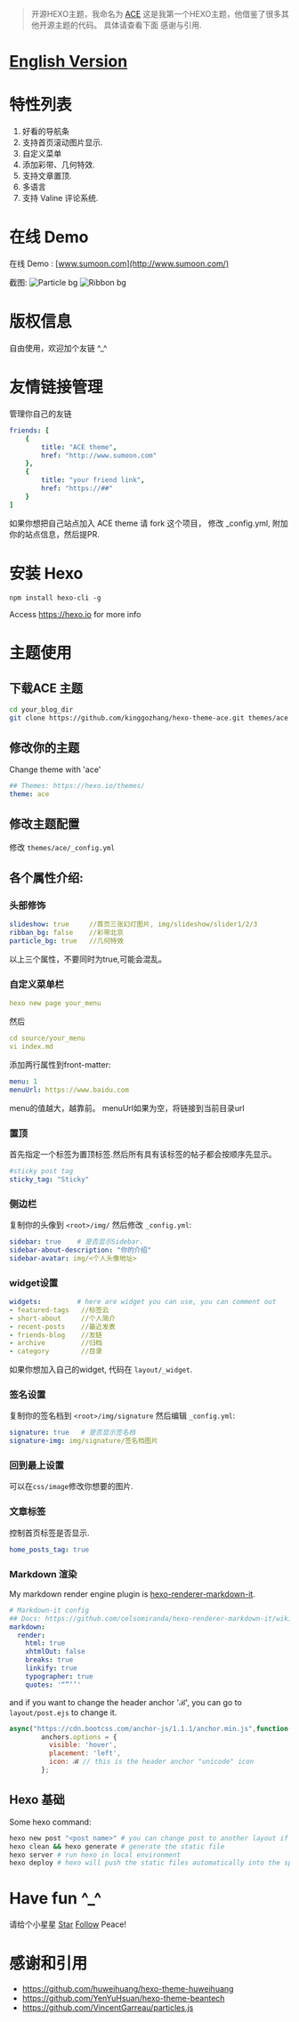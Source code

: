 > 开源HEXO主题，我命名为 [ACE](https://github.com/kinggozhang/hexo-theme-ace) 这是我第一个HEXO主题，他借鉴了很多其他开源主题的代码。
> 具体请查看下面 感谢与引用. 
# [English Version](https://github.com/kinggozhang/hexo-theme-ace/README-en.md)
# 特性列表
 1. 好看的导航条
 2. 支持首页滚动图片显示. 
 3. 自定义菜单
 4. 添加彩带、几何特效.
 5. 支持文章置顶.
 6. 多语言
 7. 支持 Valine 评论系统.
# 在线 Demo

在线 Demo : [www.sumoon.com](http://www.sumoon.com/)

截图:
![Particle bg](snapshots/snapshot_particle.png "snapshot_particle_bg")
![Ribbon bg](snapshots/snapshot_ribbon_en.png "snapshot_ribbon_bg")
# 版权信息
自由使用，欢迎加个友链 ^_^
# 友情链接管理
管理你自己的友链
```yml
friends: [
    {
        title: "ACE theme",
        href: "http://www.sumoon.com"
    },
    {
        title: "your friend link",
        href: "https://##"
    }
]

```
如果你想把自己站点加入 ACE theme
请 fork 这个项目， 修改 _config.yml, 附加你的站点信息，然后提PR.

# 安装 Hexo

```shell
npm install hexo-cli -g
```
Access <https://hexo.io> for more info
# 主题使用

## 下载ACE 主题

```bash
cd your_blog_dir
git clone https://github.com/kinggozhang/hexo-theme-ace.git themes/ace
```

## 修改你的主题
Change theme with 'ace'
```yml
## Themes: https://hexo.io/themes/
theme: ace
```
## 修改主题配置

修改 `themes/ace/_config.yml`
## 各个属性介绍:

### 头部修饰
```yml
slideshow: true     //首页三张幻灯图片, img/slideshow/slider1/2/3
ribban_bg: false    //彩带北京
particle_bg: true   //几何特效
```
以上三个属性，不要同时为true,可能会混乱。
### 自定义菜单栏
```yml
hexo new page your_menu
```
然后 
```yml
cd source/your_menu
vi index.md
```
添加两行属性到front-matter:
```yml
menu: 1
menuUrl: https://www.baidu.com
```
menu的值越大，越靠前。
menuUrl如果为空，将链接到当前目录url

### 置顶
 首先指定一个标签为置顶标签.然后所有具有该标签的帖子都会按顺序先显示。
```yml
#sticky post tag
sticky_tag: "Sticky"
```
### 侧边栏
复制你的头像到 `<root>/img/` 然后修改 `_config.yml`:
```yml
sidebar: true    # 是否显示Sidebar.
sidebar-about-description: "你的介绍"
sidebar-avatar: img/<个人头像地址>
```
### widget设置
```yml
widgets:         # here are widget you can use, you can comment out
- featured-tags   //标签云
- short-about     //个人简介
- recent-posts    //最近发表
- friends-blog    //友链
- archive         //归档
- category        //目录
```
如果你想加入自己的widget, 代码在 `layout/_widget`.
### 签名设置
复制你的签名档到 `<root>/img/signature` 然后编辑 `_config.yml`:
```yml
signature: true   # 是否显示签名档
signature-img: img/signature/签名档图片
```
### 回到最上设置
可以在`css/image`修改你想要的图片.

### 文章标签
控制首页标签是否显示.
```yml
home_posts_tag: true
```
### Markdown 渲染
My markdown render engine plugin is [hexo-renderer-markdown-it](https://github.com/celsomiranda/hexo-renderer-markdown-it).
```yml
# Markdown-it config
## Docs: https://github.com/celsomiranda/hexo-renderer-markdown-it/wiki
markdown:
  render:
    html: true
    xhtmlOut: false
    breaks: true
    linkify: true
    typographer: true
    quotes: '“”‘’'
```
and if you want to change the header anchor 'ℬ', you can go to `layout/post.ejs` to change it.
```javascript
async("https://cdn.bootcss.com/anchor-js/1.1.1/anchor.min.js",function(){
        anchors.options = {
          visible: 'hover',
          placement: 'left',
          icon: ℬ // this is the header anchor "unicode" icon
        };
```

## Hexo 基础
Some hexo command:
```bash
hexo new post "<post name>" # you can change post to another layout if you want
hexo clean && hexo generate # generate the static file
hexo server # run hexo in local environment
hexo deploy # hexo will push the static files automatically into the specific branch(gh-pages) of your repo!
```

# Have fun ^_^ 
请给个小星星 <a class="github-button" href="https://github.com/kinggozhang/hexo-theme-sumoon" data-icon="octicon-star" aria-label="Star kinggozhang/hexo-theme-sumoon on GitHub">Star</a>  <a class="github-button" href="https://github.com/kinggozhang" aria-label="Follow @kinggozhang on GitHub">Follow</a> 
Peace!
# 感谢和引用
 - <https://github.com/huweihuang/hexo-theme-huweihuang>
 - <https://github.com/YenYuHsuan/hexo-theme-beantech>
 - <https://github.com/VincentGarreau/particles.js>
 
